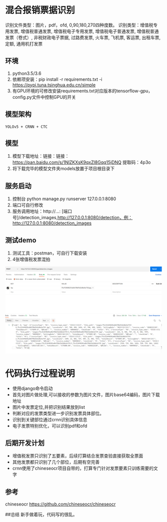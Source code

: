 # 混合报销票据识别
  识别文件类型：图片，pdf，ofd, 0,90,180,270四种度数。
  识别类型：增值税专用发票, 增值税普通发票, 增值税电子专用发票, 增值税电子普通发票, 增值税普通发票（卷式）, 非税财政电子票据, 过路费发票, 火车票, 飞机票, 客运票, 出租车票, 定额, 通用机打发票
## 环境
   1. python3.5/3.6
   2. 依赖项安装：pip install -r requirements.txt -i https://pypi.tuna.tsinghua.edu.cn/simple 
   3. 有GPU环境的可修改安装requirements.txt对应版本的tensorflow-gpu，config.py文件中控制GPU的开关
## 模型架构
    YOLOv5 + CRNN + CTC
   
## 模型
   1. 模型下载地址：链接：链接：https://pan.baidu.com/s/1NlZKXsK9qxZI8Gqq15jDNQ 提取码：4p3o
   2. 将下载完毕的模型文件夹models放置于项目根目录下
## 服务启动
   1. 控制台 python manage.py runserver 127.0.0.1:8080
   2. 端口可自行修改
   3. 服务调用地址：http://*.*.*.*: [端口号]/detection_images,http://127.0.0.1:8080/detection，例：http://127.0.0.1:8080/detection_images
                 
## 测试demo
   1. 测试工具：postman，可自行下载安装
   2. 4张增值税发票混拍
   
![Image text](https://raw.githubusercontent.com/384863451/invoice_ocr/master/images/a9f89e262f4d10220724004d99f3fc8.png)

# 代码执行过程说明
- 使用django命令启动
- 首先对图片做处理,可以接收的参数为图片文件，图片base64编码，图片下载地址
- 图片中发票定位,并把识别结果放到list
- 判断对应的发票类型进一步识别发票具体部位。
- 识别到关键部位通过crnn识别具体信息
- 电子发票特别优化，可以识别pdf和ofd

   
## 后期开发计划
- 增值税发票只识别了五要素，后续打算结合发票查验直接获取全票面
- 其他发票都只识别了几个部位，后期有空完善
- crnn使用了chineseocr项目自带的，打算专门针对发票要素只训练需要的文字

## 参考
chineseocr https://github.com/chineseocr/chineseocr

##总结
新手做着玩，代码写的很乱。
